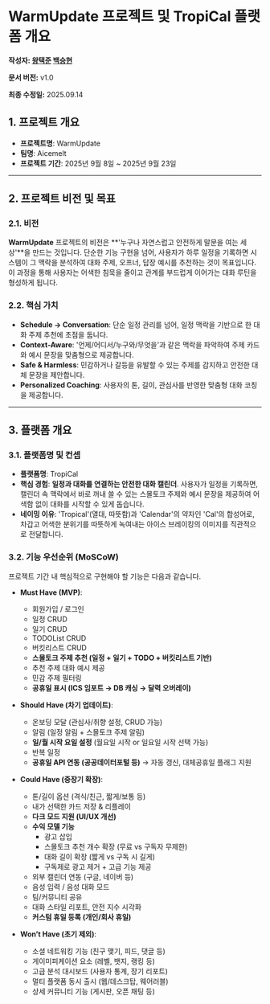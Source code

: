 # WarmUpdate 프로젝트 및 TropiCal 플랫폼 개요

**작성자: [왕택준]((https://github.com/TJK98)) [백승현](https://github.com/Sirosho)** 

**문서 버전:** v1.0

**최종 수정일:** 2025.09.14


## 1. 프로젝트 개요

* **프로젝트명**: WarmUpdate
* **팀명**: Aicemelt
* **프로젝트 기간**: 2025년 9월 8일 ~ 2025년 9월 23일

---

## 2. 프로젝트 비전 및 목표

### 2.1. 비전
**WarmUpdate** 프로젝트의 비전은 **'누구나 자연스럽고 안전하게 말문을 여는 세상'**을 만드는 것입니다. 단순한 기능 구현을 넘어, 사용자가 하루 일정을 기록하면 시스템이 그 맥락을 분석하여 대화 주제, 오프너, 답장 예시를 추천하는 것이 목표입니다. 이 과정을 통해 사용자는 어색한 침묵을 줄이고 관계를 부드럽게 이어가는 대화 루틴을 형성하게 됩니다.

### 2.2. 핵심 가치
* **Schedule → Conversation**: 단순 일정 관리를 넘어, 일정 맥락을 기반으로 한 대화 주제 추천에 초점을 둡니다.
* **Context-Aware**: '언제/어디서/누구와/무엇을'과 같은 맥락을 파악하여 주제 카드와 예시 문장을 맞춤형으로 제공합니다.
* **Safe & Harmless**: 민감하거나 갈등을 유발할 수 있는 주제를 감지하고 안전한 대체 문장을 제안합니다.
* **Personalized Coaching**: 사용자의 톤, 길이, 관심사를 반영한 맞춤형 대화 코칭을 제공합니다.

---

## 3. 플랫폼 개요

### 3.1. 플랫폼명 및 컨셉
* **플랫폼명**: TropiCal
* **핵심 경험**: **일정과 대화를 연결하는 안전한 대화 캘린더**. 사용자가 일정을 기록하면, 캘린더 속 맥락에서 바로 꺼내 쓸 수 있는 스몰토크 주제와 예시 문장을 제공하여 어색함 없이 대화를 시작할 수 있게 돕습니다.
* **네이밍 이유**: 'Tropical'(열대, 따뜻함)과 'Calendar'의 약자인 'Cal'의 합성어로, 차갑고 어색한 분위기를 따뜻하게 녹여내는 아이스 브레이킹의 이미지를 직관적으로 전달합니다.

### 3.2. 기능 우선순위 (MoSCoW)
프로젝트 기간 내 핵심적으로 구현해야 할 기능은 다음과 같습니다.

* **Must Have (MVP)**:
    * 회원가입 / 로그인
    * 일정 CRUD
    * 일기 CRUD
    * TODOList CRUD
    * 버킷리스트 CRUD
    * **스몰토크 주제 추천 (일정 + 일기 + TODO + 버킷리스트 기반)**
    * 추천 주제 대화 예시 제공
    * 민감 주제 필터링
    * **공휴일 표시 (ICS 임포트 → DB 캐싱 → 달력 오버레이)**

* **Should Have (차기 업데이트)**:
    * 온보딩 모달 (관심사/취향 설정, CRUD 가능)
    * 알림 (일정 알림 + 스몰토크 주제 알림)
    * **일/월 시작 요일 설정** (월요일 시작 or 일요일 시작 선택 가능)
    * 반복 일정
    * **공휴일 API 연동 (공공데이터포털 등)** → 자동 갱신, 대체공휴일 플래그 지원

* **Could Have (중장기 확장)**:
    * 톤/길이 옵션 (격식/친근, 짧게/보통 등)
    * 내가 선택한 카드 저장 & 리플레이
    * **다크 모드 지원 (UI/UX 개선)**
    * **수익 모델 기능**
        * 광고 삽입
        * 스몰토크 추천 개수 확장 (무료 vs 구독자 무제한)
        * 대화 길이 확장 (짧게 vs 구독 시 길게)
        * 구독제로 광고 제거 + 고급 기능 제공
    * 외부 캘린더 연동 (구글, 네이버 등)
    * 음성 입력 / 음성 대화 모드
    * 팀/커뮤니티 공유
    * 대화 스타일 리포트, 안전 지수 시각화
    * **커스텀 휴일 등록 (개인/회사 휴일)**


* **Won’t Have (초기 제외)**:
    * 소셜 네트워킹 기능 (친구 맺기, 피드, 댓글 등)
    * 게이미피케이션 요소 (레벨, 뱃지, 랭킹 등)
    * 고급 분석 대시보드 (사용자 통계, 장기 리포트)
    * 멀티 플랫폼 동시 출시 (웹/데스크탑, 웨어러블)
    * 상세 커뮤니티 기능 (게시판, 오픈 채팅 등)
